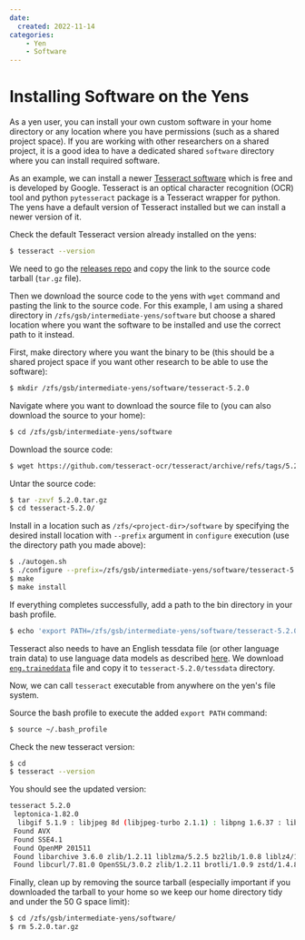 ```yaml
---
date:
  created: 2022-11-14
categories:
    - Yen
    - Software
---
```

# Installing Software on the Yens

As a yen user, you can install your own custom software in your home directory or any location where you have permissions
(such as a shared project space). If you are working with other researchers on a shared project, it is a good idea to have 
a dedicated shared `software` directory where you can install required software. 

As an example, we can install a newer [Tesseract software](https://github.com/tesseract-ocr/tesseract) which is free and is developed by Google. 
Tesseract is an optical character recognition (OCR) tool and python `pytesseract` package is a Tesseract wrapper for python. 
The yens have a default version of Tesseract installed but we can install a newer version of it. 

Check the default Tesseract version already installed on the yens:
```bash
$ tesseract --version
```

We need to go the [releases repo](https://github.com/tesseract-ocr/tesseract/releases) and copy the link to the source code tarball (`tar.gz` file).

Then we download the source code to the yens with `wget` command and pasting the link to the source code.
For this example, I am using a shared directory in `/zfs/gsb/intermediate-yens/software` but choose a shared location
where you want the software to be installed and use the correct path to it instead.

First, make directory where you want the binary to be (this should be a shared project space if you want
other research to be able to use the software):
 
```bash
$ mkdir /zfs/gsb/intermediate-yens/software/tesseract-5.2.0
```

Navigate where you want to download the source file to (you can also download the source to your home):

```bash
$ cd /zfs/gsb/intermediate-yens/software
```

Download the source code:
```bash
$ wget https://github.com/tesseract-ocr/tesseract/archive/refs/tags/5.2.0.tar.gz 
```

Untar the source code:
```bash
$ tar -zxvf 5.2.0.tar.gz
$ cd tesseract-5.2.0/
```

Install in a location such as `/zfs/<project-dir>/software` by specifying the desired install location
with `--prefix` argument in `configure` execution (use the directory path you made above):

```bash
$ ./autogen.sh
$ ./configure --prefix=/zfs/gsb/intermediate-yens/software/tesseract-5.2.0
$ make
$ make install
```

If everything completes successfully, add a path to the bin directory in your bash profile.
```bash
$ echo 'export PATH=/zfs/gsb/intermediate-yens/software/tesseract-5.2.0/bin:$PATH' >> ~/.bash_profile
```

Tesseract also needs to have an English tessdata file (or other language train data) to use language data models as described [here](https://github.com/tesseract-ocr/tessdata). We download [`eng.traineddata`](https://github.com/tesseract-ocr/tessdata/blob/main/eng.traineddata) file and copy it to `tesseract-5.2.0/tessdata` directory.

Now, we can call `tesseract` executable from anywhere on the yen's file system.

Source the bash profile to execute the added `export PATH` command:
```bash
$ source ~/.bash_profile
```

Check the new tesseract version:
```bash
$ cd
$ tesseract --version
```

You should see the updated version:
```bash
tesseract 5.2.0
 leptonica-1.82.0
  libgif 5.1.9 : libjpeg 8d (libjpeg-turbo 2.1.1) : libpng 1.6.37 : libtiff 4.3.0 : zlib 1.2.11 : libwebp 1.2.2 : libopenjp2 2.4.0
 Found AVX
 Found SSE4.1
 Found OpenMP 201511
 Found libarchive 3.6.0 zlib/1.2.11 liblzma/5.2.5 bz2lib/1.0.8 liblz4/1.9.3 libzstd/1.4.8
 Found libcurl/7.81.0 OpenSSL/3.0.2 zlib/1.2.11 brotli/1.0.9 zstd/1.4.8 libidn2/2.3.2 libpsl/0.21.0 (+libidn2/2.3.2) libssh/0.9.6/openssl/zlib nghttp2/1.43.0 librtmp/2.3 OpenLDAP/2.5.13
```

Finally, clean up by removing the source tarball (especially important if you downloaded the tarball to your home so we keep our home directory tidy and under the 50 G space limit):

```bash
$ cd /zfs/gsb/intermediate-yens/software/
$ rm 5.2.0.tar.gz
```

